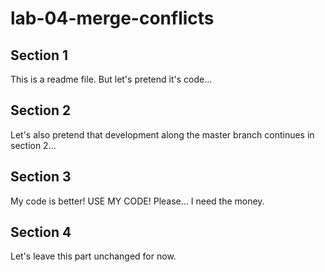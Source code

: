 # lab-04-merge-conflicts

## Section 1
This is a readme file. But let's pretend it's code...

## Section 2
Let's also pretend that development along the master branch continues in section 2...

## Section 3
My code is better!
USE MY CODE!
Please... I need the money.

## Section 4
Let's leave this part unchanged for now.
